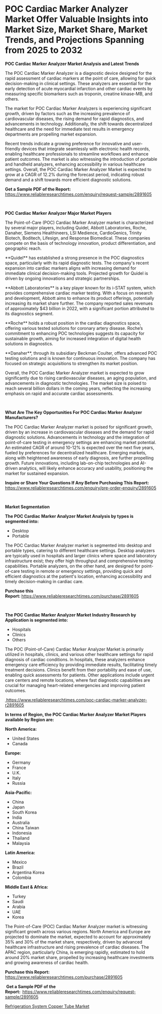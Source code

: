 <p><h1>POC Cardiac Marker Analyzer Market Offer Valuable Insights into Market Size, Market Share, Market Trends, and Projections Spanning from 2025 to 2032</h1></p><p><strong>POC Cardiac Marker Analyzer Market Analysis and Latest Trends</strong></p>
<p><p>The POC Cardiac Marker Analyzer is a diagnostic device designed for the rapid assessment of cardiac markers at the point of care, allowing for quick decision-making in clinical settings. These analyzers are essential for the early detection of acute myocardial infarction and other cardiac events by measuring specific biomarkers such as troponin, creatine kinase-MB, and others. </p><p>The market for POC Cardiac Marker Analyzers is experiencing significant growth, driven by factors such as the increasing prevalence of cardiovascular diseases, the rising demand for rapid diagnostics, and advancements in technology. Additionally, the shift towards decentralized healthcare and the need for immediate test results in emergency departments are propelling market expansion.</p><p>Recent trends indicate a growing preference for innovative and user-friendly devices that integrate seamlessly with electronic health records, enabling healthcare professionals to streamline workflows and enhance patient outcomes. The market is also witnessing the introduction of portable and handheld analyzers, enhancing accessibility in various healthcare settings. Overall, the POC Cardiac Marker Analyzer Market is expected to grow at a CAGR of 12.2% during the forecast period, indicating robust demand and a shift towards more efficient diagnostic solutions.</p></p>
<p><strong>Get a Sample PDF of the Report:&nbsp;</strong> <a href="https://www.reliableresearchtimes.com/enquiry/request-sample/2891605?utm_campaign=2205&utm_medium=2&utm_source=Github&utm_content=ia&utm_term=14032025&utm_id=poc-cardiac-marker-analyzer">https://www.reliableresearchtimes.com/enquiry/request-sample/2891605</a></p>
<p>&nbsp;</p>
<p><strong>POC Cardiac Marker Analyzer Major Market Players</strong></p>
<p><p>The Point-of-Care (POC) Cardiac Marker Analyzer market is characterized by several major players, including Quidel, Abbott Laboratories, Roche, Danaher, Siemens Healthineers, LSI Medience, CardioGenics, Trinity Biotech, Boditech, Lifesign, and Response Biomedical. These companies compete on the basis of technology innovation, product differentiation, and geographic reach.</p><p>**Quidel** has established a strong presence in the POC diagnostics space, particularly with its rapid diagnostic tests. The company's recent expansion into cardiac markers aligns with increasing demand for immediate clinical decision-making tools. Projected growth for Quidel is driven by ongoing innovations and strategic partnerships.</p><p>**Abbott Laboratories** is a key player known for its i-STAT system, which provides comprehensive cardiac marker testing. With a focus on research and development, Abbott aims to enhance its product offerings, potentially increasing its market share further. The company reported sales revenues of approximately $43 billion in 2022, with a significant portion attributed to its diagnostics segment.</p><p>**Roche** holds a robust position in the cardiac diagnostics space, offering various tested solutions for coronary artery disease. Roche’s commitment to enhancing POC technologies suggests its capacity for sustainable growth, aiming for increased integration of digital health solutions in diagnostics.</p><p>**Danaher**, through its subsidiary Beckman Coulter, offers advanced POC testing solutions and is known for continuous innovation. The company has focused on strategic acquisitions to strengthen its market position. </p><p>Overall, the POC Cardiac Marker Analyzer market is expected to grow significantly due to rising cardiovascular diseases, an aging population, and advancements in diagnostic technologies. The market size is poised to reach several billion dollars in the coming years, reflecting the increasing emphasis on rapid and accurate cardiac assessments.</p></p>
<p>&nbsp;</p>
<p><strong>What Are The Key Opportunities For POC Cardiac Marker Analyzer Manufacturers?</strong></p>
<p><p>The POC Cardiac Marker Analyzer market is poised for significant growth, driven by an increase in cardiovascular diseases and the demand for rapid diagnostic solutions. Advancements in technology and the integration of point-of-care testing in emergency settings are enhancing market potential. An estimated CAGR of around 10-12% is expected over the next five years, fueled by preferences for decentralized healthcare. Emerging markets, along with heightened awareness of early diagnosis, are further propelling growth. Future innovations, including lab-on-chip technologies and AI-driven analytics, will likely enhance accuracy and usability, positioning the market for sustained expansion.</p></p>
<p><strong>Inquire or Share Your Questions If Any Before Purchasing This Report:</strong> <a href="https://www.reliableresearchtimes.com/enquiry/pre-order-enquiry/2891605?utm_campaign=2205&utm_medium=2&utm_source=Github&utm_content=ia&utm_term=14032025&utm_id=poc-cardiac-marker-analyzer">https://www.reliableresearchtimes.com/enquiry/pre-order-enquiry/2891605</a></p>
<p>&nbsp;</p>
<p><strong>Market Segmentation</strong></p>
<p><strong>The POC Cardiac Marker Analyzer Market Analysis by types is segmented into:</strong></p>
<p><ul><li>Desktop</li><li>Portable</li></ul></p>
<p><p>The POC Cardiac Marker Analyzer market is segmented into desktop and portable types, catering to different healthcare settings. Desktop analyzers are typically used in hospitals and larger clinics where space and laboratory infrastructure exist; they offer high throughput and comprehensive testing capabilities. Portable analyzers, on the other hand, are designed for point-of-care testing in remote or emergency settings, providing quick and efficient diagnostics at the patient's location, enhancing accessibility and timely decision-making in cardiac care.</p></p>
<p><strong>Purchase this Report:&nbsp;</strong><a href="https://www.reliableresearchtimes.com/purchase/2891605?utm_campaign=2205&utm_medium=2&utm_source=Github&utm_content=ia&utm_term=14032025&utm_id=poc-cardiac-marker-analyzer">https://www.reliableresearchtimes.com/purchase/2891605</a></p>
<p>&nbsp;</p>
<p><strong>The POC Cardiac Marker Analyzer Market Industry Research by Application is segmented into:</strong></p>
<p><ul><li>Hospitals</li><li>Clinics</li><li>Others</li></ul></p>
<p><p>The POC (Point-of-Care) Cardiac Marker Analyzer Market is primarily utilized in hospitals, clinics, and various other healthcare settings for rapid diagnosis of cardiac conditions. In hospitals, these analyzers enhance emergency care efficiency by providing immediate results, facilitating timely treatment decisions. Clinics benefit from their portability and ease of use, enabling quick assessments for patients. Other applications include urgent care centers and remote locations, where fast diagnostic capabilities are crucial for managing heart-related emergencies and improving patient outcomes.</p></p>
<p><a href="https://www.reliableresearchtimes.com/poc-cardiac-marker-analyzer-r2891605?utm_campaign=2205&utm_medium=2&utm_source=Github&utm_content=ia&utm_term=14032025&utm_id=poc-cardiac-marker-analyzer">&nbsp;https://www.reliableresearchtimes.com/poc-cardiac-marker-analyzer-r2891605</a></p>
<p><strong>In terms of Region, the POC Cardiac Marker Analyzer Market Players available by Region are:</strong></p>
<p>
    <p> <strong> North America: </strong>
        <ul>
            <li>United States</li>
            <li>Canada</li>
        </ul>
        </p> 
    <p> <strong> Europe: </strong>
        <ul>
            <li>Germany</li>
            <li>France</li>
            <li>U.K.</li>
            <li>Italy</li>
            <li>Russia</li>
        </ul>
        </p> 
    <p> <strong> Asia-Pacific: </strong>
        <ul>
            <li>China</li>
            <li>Japan</li>
            <li>South Korea</li>
            <li>India</li>
            <li>Australia</li>
            <li>China Taiwan</li>
            <li>Indonesia</li>
            <li>Thailand</li>
            <li>Malaysia</li>
        </ul>
        </p> 
    <p> <strong> Latin America: </strong>
        <ul>
            <li>Mexico</li>
            <li>Brazil</li>
            <li>Argentina Korea</li>
            <li>Colombia</li>
        </ul>
        </p> 
    <p> <strong> Middle East & Africa: </strong>
        <ul>
            <li>Turkey</li>
            <li>Saudi</li>
            <li>Arabia</li>
            <li>UAE</li>
            <li>Korea</li>
        </ul>
    </p>
    </p>
<p><p>The Point-of-Care (POC) Cardiac Marker Analyzer market is witnessing significant growth across various regions. North America and Europe are projected to dominate the market, expected to account for approximately 35% and 30% of the market share, respectively, driven by advanced healthcare infrastructure and rising prevalence of cardiac diseases. The APAC region, particularly China, is emerging rapidly, estimated to hold around 20% market share, propelled by increasing healthcare investments and growing awareness of cardiac health.</p></p>
<p><strong>Purchase this Report: </strong><a href="https://www.reliableresearchtimes.com/purchase/2891605?utm_campaign=2205&utm_medium=2&utm_source=Github&utm_content=ia&utm_term=14032025&utm_id=poc-cardiac-marker-analyzer">https://www.reliableresearchtimes.com/purchase/2891605</a></p>
<p>&nbsp;<strong>Get a Sample PDF of the Report:&nbsp;&nbsp;</strong><a href="https://www.reliableresearchtimes.com/enquiry/request-sample/2891605?utm_campaign=2205&utm_medium=2&utm_source=Github&utm_content=ia&utm_term=14032025&utm_id=poc-cardiac-marker-analyzer">https://www.reliableresearchtimes.com/enquiry/request-sample/2891605</a></p>
<p><strong></strong></p>
<p><p><a href="https://github.com/SanjidaKhan901/Market-Research-Report-List-1/blob/main/refrigeration-system-copper-tube-market.md?utm_campaign=2205&utm_medium=2&utm_source=Github&utm_content=ia&utm_term=14032025&utm_id=poc-cardiac-marker-analyzer">Refrigeration System Copper Tube Market</a></p></p>